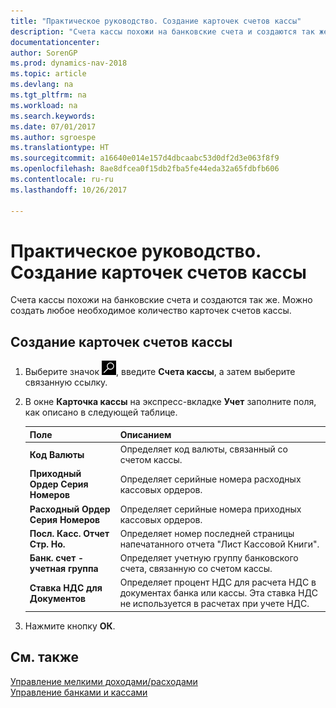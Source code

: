 ```yaml
---
title: "Практическое руководство. Создание карточек счетов кассы"
description: "Счета кассы похожи на банковские счета и создаются так же. Можно создать любое необходимое количество карточек счетов кассы."
documentationcenter: 
author: SorenGP
ms.prod: dynamics-nav-2018
ms.topic: article
ms.devlang: na
ms.tgt_pltfrm: na
ms.workload: na
ms.search.keywords: 
ms.date: 07/01/2017
ms.author: sgroespe
ms.translationtype: HT
ms.sourcegitcommit: a16640e014e157d4dbcaabc53d0df2d3e063f8f9
ms.openlocfilehash: 8ae8dfcea0f15db2fba5fe44eda32a65fdbfb606
ms.contentlocale: ru-ru
ms.lasthandoff: 10/26/2017

---
```

# <a name="how-to-create-cash-account-cards"></a>Практическое руководство. Создание карточек счетов кассы
Счета кассы похожи на банковские счета и создаются так же. Можно создать любое необходимое количество карточек счетов кассы.  

## <a name="to-create-a-cash-account-card"></a>Создание карточек счетов кассы  

1.  Выберите значок ![Поиск страницы или отчета](../../media/ui-search/search_small.png "Значок поиска страницы или отчета"), введите **Счета кассы**, а затем выберите связанную ссылку.  
2.  В окне **Карточка кассы** на экспресс-вкладке **Учет** заполните поля, как описано в следующей таблице.  

    |Поле|Описанием|  
    |---------------------------------|---------------------------------------|  
    |**Код Валюты**|Определяет код валюты, связанный со счетом кассы.|  
    |**Приходный Ордер Серия Номеров**|Определяет серийные номера расходных кассовых ордеров.|  
    |**Расходный Ордер Серия Номеров**|Определяет серийные номера приходных кассовых ордеров.|  
    |**Посл. Касс. Отчет Стр. Но.**|Определяет номер последней страницы напечатанного отчета "Лист Кассовой Книги".|  
    |**Банк. счет - учетная группа**|Определяет учетную группу банковского счета, связанную со счетом кассы.|  
    |**Ставка НДС для Документов**|Определяет процент НДС для расчета НДС в документах банка или кассы. Эта ставка НДС не используется в расчетах при учете НДС.|  

3.  Нажмите кнопку **ОК**.  

## <a name="see-also"></a>См. также  
 [Управление мелкими доходами/расходами](petty-cash-management.md)   
 [Управление банками и кассами](bank-and-cash-management.md)


